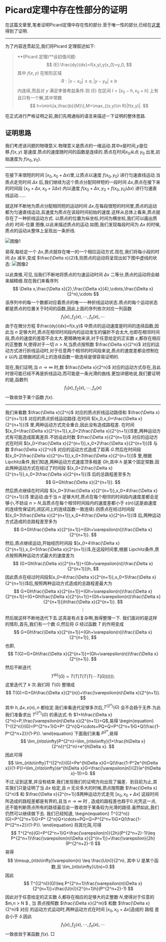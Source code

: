 [1]: https://lh4.googleusercontent.com/-KF1IQRoNOg0/UprrgeM8YPI/AAAAAAAAAIo/7S-a6ieRbxY/w702-h402-no/Picard%25E5%25AE%259A%25E7%2590%2586%25E4%25B8%25AD%25E5%25AD%2598%25E5%259C%25A8%25E6%2580%25A7%25E9%2583%25A8%25E5%2588%2586%25E7%259A%2584%25E8%25AF%2581%25E6%2598%258E1.png
[2]: https://lh6.googleusercontent.com/-bOuhCnF0GW8/UpsRTom7e3I/AAAAAAAAAJg/DV025Nvojyk/w701-h399-no/Picard%E5%AE%9A%E7%90%86%E4%B8%AD%E5%AD%98%E5%9C%A8%E6%80%A7%E9%83%A8%E5%88%86%E7%9A%84%E8%AF%81%E6%98%8E2.png 
 
[3]: https://lh6.googleusercontent.com/-TcHtgBHQBOM/UptwvfqELbI/AAAAAAAAAKU/nI8T_-qotXg/w1044-h441-no/Picard%25E5%25AE%259A%25E7%2590%2586%25E4%25B8%25AD%25E5%25AD%2598%25E5%259C%25A8%25E9%2583%25A8%25E5%2588%2586%25E7%259A%2584%25E8%25AF%2581%25E6%2598%258E3.png 
 
[4]: https://lh3.googleusercontent.com/-BowAAP3C-K4/UpuAihquNQI/AAAAAAAAALQ/OHt8StnlFTs/w1044-h465-no/Picard%25E5%25AE%259A%25E7%2590%2586%25E4%25B8%25AD%25E5%25AD%2598%25E5%259C%25A8%25E6%2580%25A7%25E9%2583%25A8%25E5%2588%2586%25E7%259A%2584%25E8%25AF%2581%25E6%2598%258E+%25281%2529.png 
 
[5]: https://lh4.googleusercontent.com/-c0A49hXSa3E/Upx0PmSsbCI/AAAAAAAAAL4/kIL5WXHmXxo/w701-h416-no/Picard%E5%AE%9A%E7%90%86%E4%B8%AD%E5%AD%98%E5%9C%A8%E6%80%A7%E9%83%A8%E5%88%86%E7%9A%84%E8%AF%81%E6%98%8E4.png
 
Picard定理中存在性部分的证明
=====================
 
在这篇文章里,笔者证明Picard定理中存在性的部分.至于唯一性的部分,已经在[这里]( https://github.com/Ye-luqing/A-course-in-ordinary-differential-equations/blob/master/theorem3.1.tex)得到了证明. 
 
----------
 
为了内容连贯起见,我们将Picard 定理叙述如下: 
 
> **(Picard 定理)**设初值问题: $$ (E):\frac{dy}{dx}=f(x,y),y(x_0)=y_0, $$ 其中 $f(x,y)$ 在矩形区域 $$ R:|x-x_0|\leq a,|y-y_0|\leq b $$ 内连续,而且对 $y$ 满足李普希兹条件.则 (E) 在区间 $I=[x_0-h,x_0+h]$ 上有 且只有一个解,其中常数 $$ h=\min\{a,\frac{b}{M}\},M>\max_{(x,y)\in R}|f(x,y)|. $$ 
 
 
在正式进行严格证明之前,我们先用通俗的语言来描述一下证明的整体思路.
 
证明思路 
---------
我们考虑该问题的物理意义.物理意义是质点的一维运动.其中$x$是时间,$y$是位移.$f(x,y)$ 是速度.质点的速度随时间的函数是连续的.质点在时间$x_0$从点 $y_0$ 出发,初始速度为 $f(x_0,y_0)$.
 
-------------- 
 
在接下来很短的时间 $[x_0,x_0+\Delta x)$里,让质点以速度 $f(x_0,y_0)$ 进行匀速直线运动.当质点走完时间 $\Delta x$ 后,我们继续为这个质点分配同样短的一段时间 $\Delta x$,质点在接下来的时间段 $[x_0+\Delta x,x_0+2\Delta x)$ 内以速度 $f(x_0+\Delta x,y_0+f(x_0,y_0)\Delta x)$ 进行匀速直线运动…… 
 
就这样不断地为质点分配相同短的运动时间 $\Delta x$,在每段很短的时间里,质点的运动都为匀速直线运动,且速度为质点在该段时间初始的速度.这样从总体上看来,质点就存在了一种折线运动方式. 以质点的位置为纵坐标,时间为横坐标,我们可以画出质点的 时间-位置 图像,以此来描述质点的运动.如图,我们发现每段时间为 $\Delta x$ 的时候,质点的运动从整体上呈现出一条折线. 
 
 
![图像1][1] 
 
 
易得,每给定一个 $\Delta x$,质点就存在唯一的一个相应运动方式.现在,我们将每小段的时间 $\Delta x$ 减半,变成 $\frac{\Delta x}{2}$,则质点的运动将呈现出如下图中虚线的状态: ![图像2][2] 

以此类推,可见,当我们不断地将质点的匀速运动时间 $\Delta x$ 二等分,质点的运动将会越来越精细.现在我们来看序列 $$ \Delta x,\frac{\Delta x}{2},\frac{\Delta x}{4},\cdots,\frac{\Delta x}{2^n},\cdots $$ 该序列中的每一个数都对应着质点的唯一一种折线运动状态.质点的每个运动状态都是质点的位置关于时间的函数,因此上面的序列依次对应一列函数 $$ f_1(x),f_2(x),\cdots,f_n(x),\cdots $$ 由于在微分方程 $\frac{dy}{dx}=f(x,y)$ 中质点的运动速度是时间的连续函数,因此当 $n$ 足够大时,质点在相邻时间段内的运动发生的偏折不会太大,也即在相邻时间段,质点的速度的差距不会太大.更精确地来讲,对于任意给定的正实数 $\varepsilon$,都存在相应的正整数 $N$,使得对于一切 $n>N$,当质点按照数 $\frac{\Delta x}{2^n}$ 对应的运动方式进行折线运动时,对于任意两个相邻的时间段来说,质点的速度差都会控制在 $\varepsilon$ 以内.这根据闭区间上的连续函数一致连续是很容易证明的. 
 
现在,我们证明,当 $n\to\infty$ 时,数 $\frac{\Delta x}{2^n}$ 对应的运动方式存在,且此时很可能已经不再是折线运动,而可能是一条光滑的曲线.更加详细地说,我们要证明的是,函数列 $$ f_1(x),f_2(x),\cdots,f_n(x) $$ 一致收敛于某个函数 $f(x)$.
 
------------------------ 
 
我们来看数 $\frac{\Delta x}{2^n}$ 对应的质点折线运动路径和 $\frac{\Delta x}{2^{n+1}}$ 对应的质点折线运动路径.在时间 $[x_0,x_0+\frac{\Delta x}{2^{n+1}}]$ 里,两种运动方式完全重合,因此没有造成路程差. 在时间 $[x_0+\frac{\Delta x}{2^{n+1}},x_0+2\frac{\Delta x}{2^{n+1}}]$里,两种运动方式有可能造成距离差异.不妨设此时数 $\frac{\Delta x}{2^{n+1}}$ 对应的运动方式在时间 $[x_0+\frac{\Delta x}{2^{n+1}},x_0+2\frac{\Delta x}{2^{n+1}}]$ 与数 $\frac{\Delta x}{2^n}$ 对应的运动方式造成了距离 $G$.然后在时间段 $[x_0+2\frac{\Delta x}{2^{n+1}},x_0+3\frac{\Delta x}{2^{n+1}}]$ 里,根据 Lipchitz条件,我们知道,两种运动方式速度顶多相差 $Gh$,其中 $h$ 是某个固定常数.因此两种运动方式在经过了时间段 $[x_0+2\frac{\Delta x}{2^{n+1}},x_0+3\frac{\Delta x}{2^{n+1}}]$ 后的总路程差至多为 $$ G+Gh\frac{\Delta x}{2^{n+1}}. $$ 然后质点继续在时间段 $[x_0+3\frac{\Delta x}{2^{n+1}},x_0+4\frac{\Delta x}{2^{n+1}}]$ 里运动.由于当 $n$ 足够大时,质点在每个相邻的时间段内速度差都会足够小,不妨设 $n>N$,且质点在每个相邻时间段内的速度差都小于 $\varepsilon(n)$(这是由速度的连续性保证的,闭区间上的连续函数一致连续).则质点在经过时间段 $[x_0+3\frac{\Delta x}{2^{n+1}},x_0+4\frac{\Delta x}{2^{n+1}}]$ 后,两种运动方式造成的总路程差至多为 $$ G+Gh\frac{\Delta x}{2^{n+1}}+(Gh+\varepsilon(n))\frac{\Delta x}{2^{n+1}}. $$ 然后,质点继续运动,开始经历时间段 $[x_0+4\frac{\Delta x}{2^{n+1}},x_0+5\frac{\Delta x}{2^{n+1}}]$,在这段时间里,根据 Lipchitz条件,质点按照两种运动方式最大的速度差为 $$ (G+Gh\frac{\Delta x}{2^{n+1}}+(Gh+\varepsilon(n))\frac{\Delta x}{2^{n+1}})h, $$ 因此质点在经过时间段$[x_0+4\frac{\Delta x}{2^{n+1}},x_0+5\frac{\Delta x}{2^{n+1}}]$后,按照两种运动方式造成的总路程差最大为 $$ G+Gh\frac{\Delta x}{2^{n+1}}+(Gh+\varepsilon(n))\frac{\Delta x}{2^{n+1}}+(G+Gh\frac{\Delta x}{2^{n+1}}+(Gh+\varepsilon(n))\frac{\Delta x}{2^{n+1}})h\frac{\Delta x}{2^{n+1}}. $$ $$ \vdots $$ 然后就这样不断地迭代下去.这真是有点复杂啊,我得整理一下. 我们面对的是这样的情形,首先,我们有一个数 $G$,然后将 $G$ 经过函数 $T$ 的作用变成 $$ G+Gh\frac{\Delta x}{2^{n+1}}+(Gh+\varepsilon(n))\frac{\Delta x}{2^{n+1}}, $$ 也即, $$ T(G)=G+Gh\frac{\Delta x}{2^{n+1}}+(Gh+\varepsilon(n))\frac{\Delta x}{2^{n+1}}. $$ 然后不断迭代 $$ T^{(k)}(G)=T(T(T(T(T(\cdots T(G)))))). $$ 这里迭代了 $k$ 次.我们将 $T(G)$ 整理成 $$ T(G)=G+Gh\frac{\Delta x}{2^{n}}+\frac{\varepsilon(n)\Delta x}{2^{n+1}}. $$ 其中 $h,\Delta x,\varepsilon(n),n$ 都给定.我们来看迭代足够多次后,$T^{(2^n)}(G)$ 会不会趋于无界.为此我们准备求出 $T^{(2^n)}(G)$ 的表达式.令 $1+h\frac{\Delta x}{2^n}=P,\frac{\varepsilon(n)\Delta x}{2^{n+1}}=Q$,易得 \begin{equation} T^{(2^n)}(G)=P^{2^n+1}G+P^ {2^n}Q+\cdots+PQ+Q=P^{2^n+1}G+Q(\frac{1-P^{2^n+2}}{1-P}). \end{equation} 下面我们来看 $P^{2^n}$,易得 $$ \lim_{n\to\infty}P^{2^n}=\lim_{n\to\infty}(1+\frac{h\Delta x}{2^n})^{2^n}=e^{h\Delta x}. $$ 因此可得 $$ \lim_{n\to\infty}T^{(2^n)}(G)=Pe^{h\Delta x}G+Q(\frac{1-P^2e^{h\Delta x}}{1-P})=\lim_{n\to\infty}(e^{h\Delta x}G+\frac{\varepsilon(n)}{2}(e^{h\Delta x}-1))=0. $$ 不过,证到这里,并没有结束.我们发现我们的证明方向出现了偏差．到目前为止,其实我们只是证明了当 $\Delta x$ 给定,且 $n$ 无论多大的时候,质点按照数 $\frac{\Delta x}{2^n}$ 和 $\frac{\Delta x}{2^{n+1}}$两种运动方式走完 $[x_0,x_0+\Delta x]$ 这段时间所造成的路程差都是有界的,且当 $n\to\infty$ 时 , 造成的路程差也趋于0.光凭这一点,还不能判断质点所有的路径最后会一致收敛于某条较为光滑的路径.虽然如此,我们仍然可以继续做下去. 我们已经知道, \begin{equation} T^{(2^n)}(G)=P^{2^n+1}G+P^ {2^n}Q+\cdots+PQ+Q=P^{2^n+1}G+Q(\frac{1-P^{2^n+2}}{1-P}). \end{equation} 将其化简,可得 $$ T^{2^n}(G)=P^{2^n+1}G+\frac{\varepsilon(n)}{2h}(P^{2^n+2}-1)\leq P^{2^n+1}\frac{\varepsilon(n)\Delta x}{2^{n+1}}+\frac{\varepsilon}{2h}(P^{2^n+2}-1) $$ 易得 $$ \limsup_{n\to\infty}\varepsilon(n) \leq \frac{U(n)}{2^n}, 其中 U 是某个函数,且 \lim_{n\to\infty}U(n)=0.$$ 
因此
$$
T^{(2^n)}(G)\leq P^{2^n+1}\frac{\varepsilon(n)\Delta x}{2^{n+1}}+\frac{U(n)}{2^{n+1}h}(P^{2^n+2}-1)
$$
因此对于任意给定的正实数 $\delta$,都存在相应的足够大的正整数 $N$,使得对于任意的 $m,n > N $ , 当 质点按照数 $\frac{\Delta x}{2^m}$ 和数 $\frac{\Delta x}{2^n}$ 对应 的运动方式运动时,两种运动方式在时间 $[x_0,x_0+\Delta x]$造成的 路程 差 会小于 $\delta$.因此
$$
f_1(x),f_2(x),\cdots,f_n(x),\cdots
$$
一致收敛于某函数 $f(x)$.
$\Box$

